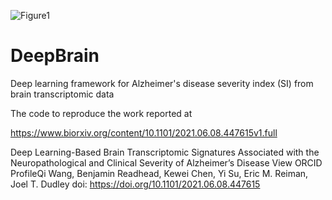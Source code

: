 ![Figure1](https://user-images.githubusercontent.com/81768870/129941148-d3f0ada3-3b07-42d9-ab6a-e8a6a71f10ff.png)
# DeepBrain
Deep learning framework for Alzheimer's disease severity index (SI) from brain transcriptomic data

The code to reproduce the work reported at

https://www.biorxiv.org/content/10.1101/2021.06.08.447615v1.full

Deep Learning-Based Brain Transcriptomic Signatures Associated with the Neuropathological and Clinical Severity of Alzheimer’s Disease
 View ORCID ProfileQi Wang, Benjamin Readhead, Kewei Chen, Yi Su, Eric M. Reiman, Joel T. Dudley
doi: https://doi.org/10.1101/2021.06.08.447615
